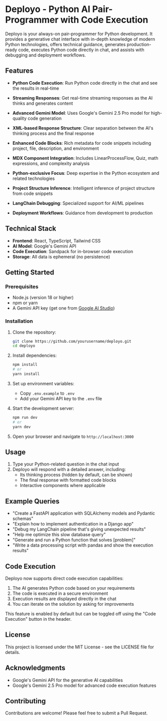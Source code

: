 # Deployo - Python AI Pair-Programmer with Code Execution

Deployo is your always-on pair-programmer for Python development. It provides a generative chat interface with in-depth knowledge of modern Python technologies, offers technical guidance, generates production-ready code, executes Python code directly in chat, and assists with debugging and deployment workflows.

## Features

- **Python Code Execution**: Run Python code directly in the chat and see the results in real-time
- **Streaming Responses**: Get real-time streaming responses as the AI thinks and generates content
- **Advanced Gemini Model**: Uses Google's Gemini 2.5 Pro model for high-quality code generation

- **XML-based Response Structure**: Clear separation between the AI's thinking process and the final response
- **Enhanced Code Blocks**: Rich metadata for code snippets including project, file, description, and environment
- **MDX Component Integration**: Includes LinearProcessFlow, Quiz, math expressions, and complexity analysis
- **Python-exclusive Focus**: Deep expertise in the Python ecosystem and related technologies
- **Project Structure Inference**: Intelligent inference of project structure from code snippets
- **LangChain Debugging**: Specialized support for AI/ML pipelines
- **Deployment Workflows**: Guidance from development to production

## Technical Stack

- **Frontend**: React, TypeScript, Tailwind CSS
- **AI Model**: Google's Gemini API
- **Code Execution**: Sandpack for in-browser code execution
- **Storage**: All data is ephemeral (no persistence)

## Getting Started

### Prerequisites

- Node.js (version 18 or higher)
- npm or yarn
- A Gemini API key (get one from [Google AI Studio](https://aistudio.google.com/app/apikey))

### Installation

1. Clone the repository:
   ```bash
   git clone https://github.com/yourusername/deployo.git
   cd deployo
   ```

2. Install dependencies:
   ```bash
   npm install
   # or
   yarn install
   ```

3. Set up environment variables:
   - Copy `.env.example` to `.env`
   - Add your Gemini API key to the `.env` file

4. Start the development server:
   ```bash
   npm run dev
   # or
   yarn dev
   ```

5. Open your browser and navigate to `http://localhost:3000`

## Usage

1. Type your Python-related question in the chat input
2. Deployo will respond with a detailed answer, including:
   - Its thinking process (hidden by default, can be shown)
   - The final response with formatted code blocks
   - Interactive components where applicable

## Example Queries

- "Create a FastAPI application with SQLAlchemy models and Pydantic schemas"
- "Explain how to implement authentication in a Django app"
- "Debug my LangChain pipeline that's giving unexpected results"
- "Help me optimize this slow database query"
- "Generate and run a Python function that solves [problem]"
- "Write a data processing script with pandas and show the execution results"

## Code Execution

Deployo now supports direct code execution capabilities:

1. The AI generates Python code based on your requirements
2. The code is executed in a secure environment
3. Execution results are displayed directly in the chat
4. You can iterate on the solution by asking for improvements

This feature is enabled by default but can be toggled off using the "Code Execution" button in the header.

## License

This project is licensed under the MIT License - see the LICENSE file for details.

## Acknowledgments

- Google's Gemini API for the generative AI capabilities
- Google's Gemini 2.5 Pro model for advanced code execution features

## Contributing

Contributions are welcome! Please feel free to submit a Pull Request.
